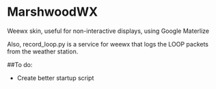 # MarshwoodWX
Weewx skin, useful for non-interactive displays, using Google Materlize

Also, record_loop.py is a service for weewx that logs the LOOP packets from the weather station.

##To do:
* Create better startup script
